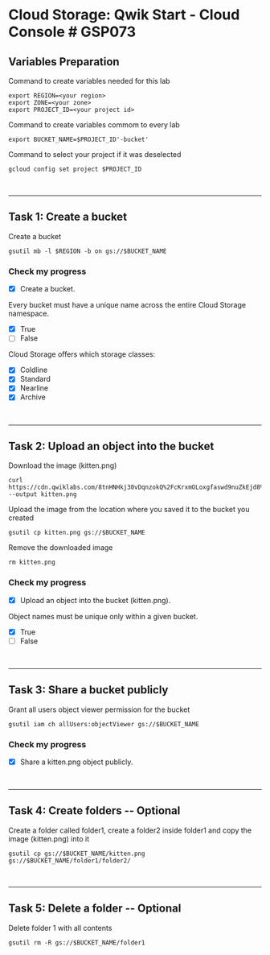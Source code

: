 # **Cloud Storage: Qwik Start - Cloud Console # GSP073**

## **Variables Preparation**

Command to create variables needed for this lab

    export REGION=<your region>
    export ZONE=<your zone>
    export PROJECT_ID=<your project id>

Command to create variables commom to every lab

    export BUCKET_NAME=$PROJECT_ID'-bucket'

Command to select your project if it was deselected

    gcloud config set project $PROJECT_ID

<br>

---

## **Task 1: Create a bucket**

Create a bucket

    gsutil mb -l $REGION -b on gs://$BUCKET_NAME

### **Check my progress**

- [x] Create a bucket.

Every bucket must have a unique name across the entire Cloud Storage namespace.
- [x] True
- [ ] False

Cloud Storage offers which storage classes:
- [x] Coldline
- [x] Standard
- [x] Nearline
- [x] Archive

<br>

---

## **Task 2: Upload an object into the bucket**
Download the image (kitten.png)
    
    curl https://cdn.qwiklabs.com/8tnHNHkj30vDqnzokQ%2FcKrxmOLoxgfaswd9nuZkEjd8%3D --output kitten.png

Upload the image from the location where you saved it to the bucket you created

    gsutil cp kitten.png gs://$BUCKET_NAME

Remove the downloaded image

    rm kitten.png

### **Check my progress**

- [x] Upload an object into the bucket (kitten.png).

Object names must be unique only within a given bucket.
- [x] True
- [ ] False

<br>

---

## **Task 3: Share a bucket publicly**
Grant all users object viewer permission for the bucket

    gsutil iam ch allUsers:objectViewer gs://$BUCKET_NAME



### **Check my progress**

- [x] Share a kitten.png object publicly.

<br>

---

## **Task 4: Create folders** -- Optional
Create a folder called folder1, create a folder2 inside folder1 and copy the image (kitten.png) into it

    gsutil cp gs://$BUCKET_NAME/kitten.png gs://$BUCKET_NAME/folder1/folder2/

<br>

---

## **Task 5: Delete a folder** -- Optional
Delete folder 1 with all contents

    gsutil rm -R gs://$BUCKET_NAME/folder1
